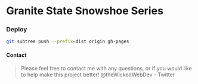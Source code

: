 # Granite State Snowshoe Series

### Deploy
```sh
git subtree push --prefix=dist origin gh-pages
```
#### Contact
> Please feel free to contact me with any questions, or if you would like to help make this project better!
> @theWickedWebDev - Twitter
